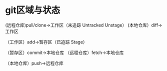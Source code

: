 # git区域与状态
(远程仓库)pull/clone->工作区（未追踪 Untracked Unstage） (本地仓库）diff->工作区

（工作区）add->暂存区（已追踪 Stage）

（暂存区）commit->本地仓库 （远程仓库）fetch->本地仓库

（本地仓库）push->远程仓库